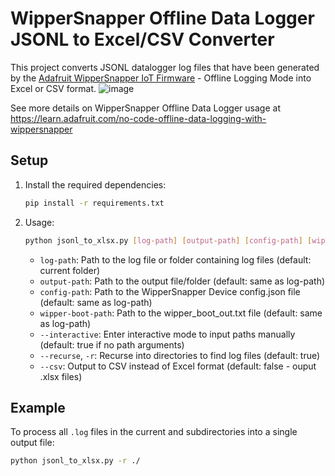 # WipperSnapper Offline Data Logger JSONL to Excel/CSV Converter

This project converts JSONL datalogger log files that have been generated by the [Adafruit WipperSnapper IoT Firmware](https://github.com/adafruit/Adafruit_Wippersnapper_Arduino) - Offline Logging Mode into Excel or CSV format.
![image](https://github.com/user-attachments/assets/749a715f-e41c-4b1a-be12-0000ccf93845)

See more details on WipperSnapper Offline Data Logger usage at https://learn.adafruit.com/no-code-offline-data-logging-with-wippersnapper

## Setup

1. Install the required dependencies:
    ```sh
    pip install -r requirements.txt
    ```

2. Usage:
    ```sh
    python jsonl_to_xlsx.py [log-path] [output-path] [config-path] [wipper-boot-path] [--interactive] [--recurse] [--csv]
    ```

    - `log-path`: Path to the log file or folder containing log files (default: current folder)
    - `output-path`: Path to the output file/folder (default: same as log-path)
    - `config-path`: Path to the WipperSnapper Device config.json file (default: same as log-path)
    - `wipper-boot-path`: Path to the wipper_boot_out.txt file (default: same as log-path)
    - `--interactive`: Enter interactive mode to input paths manually (default: true if no path arguments)
    - `--recurse`, `-r`: Recurse into directories to find log files (default: true)
    - `--csv`: Output to CSV instead of Excel format (default: false - ouput .xlsx files)

## Example

To process all `.log` files in the current and subdirectories into a single output file:
```sh
python jsonl_to_xlsx.py -r ./
